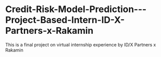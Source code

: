 # Credit-Risk-Model-Prediction---Project-Based-Intern-ID-X-Partners-x-Rakamin
This is a final project on virtual internship experience by ID/X Partners x Rakamin
